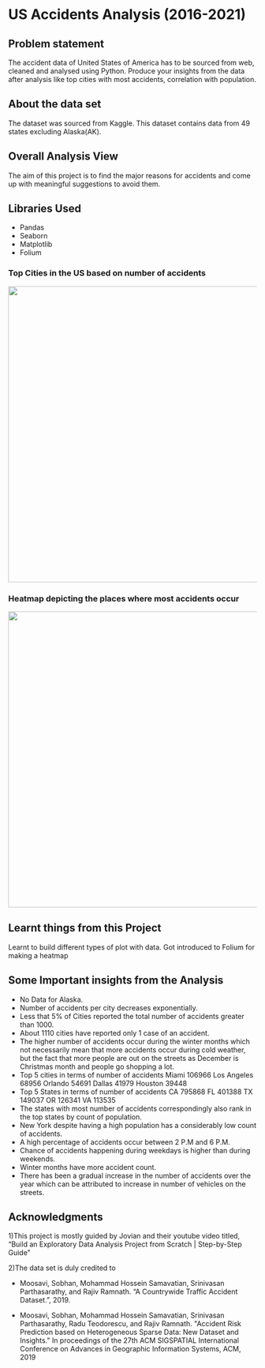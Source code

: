 
# US Accidents Analysis (2016-2021)


## Problem statement
The accident data of United States of America has to be sourced from web, cleaned and analysed using Python. Produce your insights from the data after analysis like top cities with most accidents, correlation with population.


## About the data set
The dataset was sourced from Kaggle.
This dataset contains data from 49 states excluding Alaska(AK).


## Overall Analysis View
The aim of this project is to find the major reasons for accidents and come up with meaningful suggestions to avoid them.

## Libraries Used
* Pandas
* Seaborn
* Matplotlib
* Folium

### Top Cities in the US based on number of accidents
<p align="center">
 <img src='https://github.com/shrikrishnau/US_Accidents_Analysis/blob/main/US%20Accidents/TopCitiesByAccident.JPG?raw=true' width="600">

</p>

### Heatmap depicting the places where most accidents occur

<p align="center">
<img src='https://github.com/shrikrishnau/US_Accidents_Analysis/blob/main/US%20Accidents/accidents%20heatmap.JPG?raw=true' width="600">

</p>


## Learnt things from this Project 
Learnt to build different types of plot with data.
Got introduced to Folium for making a heatmap

## Some Important insights from the Analysis

* No Data for Alaska.
* Number of accidents per city decreases exponentially.
* Less that 5% of Cities reported the total number of accidents greater than 1000.
* About 1110 cities have reported only 1 case of an accident.
* The higher number of accidents occur during the winter months which not necessarily mean that more accidents occur during cold weather, but the fact that more people are out on the streets as December is Christmas month and people go shopping a lot.
* Top 5 cities in terms of number of accidents Miami 106966 Los Angeles 68956 Orlando 54691 Dallas 41979 Houston 39448
* Top 5 States in terms of number of accidents CA 795868 FL 401388 TX 149037 OR 126341 VA 113535
* The states with most number of accidents correspondingly also rank in the top states by count of population.
* New York despite having a high population has a considerably low count of accidents.
* A high percentage of accidents occur between 2 P.M and 6 P.M.
* Chance of accidents happening during weekdays is higher than during weekends.
* Winter months have more accident count.
* There has been a gradual increase in the number of accidents over the year which can be attributed to increase in number of vehicles on the streets.


## Acknowledgments

1)This project is mostly guided by Jovian and their youtube video titled, “Build an Exploratory Data Analysis Project from Scratch | Step-by-Step Guide”

2)The data set is duly credited to

  * Moosavi, Sobhan, Mohammad Hossein Samavatian, Srinivasan Parthasarathy, and Rajiv Ramnath. “A Countrywide Traffic Accident Dataset.”, 2019.

  * Moosavi, Sobhan, Mohammad Hossein Samavatian, Srinivasan Parthasarathy, Radu Teodorescu, and Rajiv Ramnath. "Accident Risk Prediction based on Heterogeneous Sparse Data: New Dataset and Insights." In proceedings of the 27th ACM SIGSPATIAL International Conference on Advances in Geographic Information Systems, ACM, 2019
